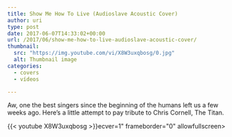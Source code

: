 ```yaml
---
title: Show Me How To Live (Audioslave Acoustic Cover)
author: uri
type: post
date: 2017-06-07T14:33:02+00:00
url: /2017/06/show-me-how-to-live-audioslave-acoustic-cover/
thumbnail:
  src: "https://img.youtube.com/vi/X8W3uxqbosg/0.jpg"
  alt: Thumbnail image
categories:
  - covers
  - vídeos

---
```

Aw, one the best singers since the beginning of the humans left us a few weeks ago. Here&#8217;s a little attempt to pay tribute to Chris Cornell, The Titan.

{{< youtube X8W3uxqbosg >}}ecver=1" frameborder="0" allowfullscreen></iframe>
